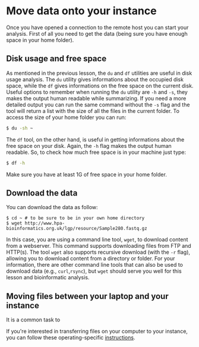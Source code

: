 # Move data onto your instance

Once you have opened a connection to the remote host you can start your analysis. First of all you need to get the data (being sure you have enough space in your home folder).

## Disk usage and free space

As mentioned in the previous lesson, the `du` and `df` utilities are useful in disk usage analysis. The `du` utility gives informations about the occupied disk space, while the `df` gives informations on the free space on the current disk. Useful options to remember when running the `du` utility are `-h` and `-s`, they makes the output human readable while summarizing. If you need a more detailed output you can run the same command without the `-s` flag and the tool will return a list with the size of all the files in the current folder. To access the size of your home folder you can run:

```bash
$ du -sh ~
```

The `df` tool, on the other hand, is useful in getting informations about the free space on your disk. Again, the `-h` flag makes the output human readable. So, to check how much free space is in your machine just type:

```bash
$ df -h
```

Make sure you have at least 1G of free space in your home folder.

## Download the data

You can download the data as follow:

```
$ cd ~ # to be sure to be in your own home directory
$ wget http://www.hpa-bioinformatics.org.uk/lgp/resource/Sample280.fastq.gz
```

In this case, you are using a command line tool, `wget`, to download content from a webserver.  This command supports downloading files from FTP and HTTP(s).  The tool `wget` also supports recursive download (with the `-r` flag), allowing you to download content from a directory or folder.  For your information, there are other command line tools that can also be used to download data (e.g., `curl`,`rsync`), but `wget` should serve you well for this lesson and bioinformatic analysis.

## Moving files between your laptop and your instance

It is a common task to

If you're interested in transferring files on your computer to your instance, you can follow these operating-specific [instructions](http://angus.readthedocs.org/en/2014/amazon/transfer-files-between-instance.html).
